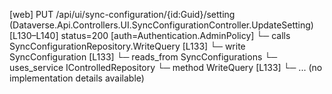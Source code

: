 [web] PUT /api/ui/sync-configuration/{id:Guid}/setting  (Dataverse.Api.Controllers.UI.SyncConfigurationController.UpdateSetting)  [L130–L140] status=200 [auth=Authentication.AdminPolicy]
  └─ calls SyncConfigurationRepository.WriteQuery [L133]
  └─ write SyncConfiguration [L133]
    └─ reads_from SyncConfigurations
  └─ uses_service IControlledRepository<SyncConfiguration>
    └─ method WriteQuery [L133]
      └─ ... (no implementation details available)

